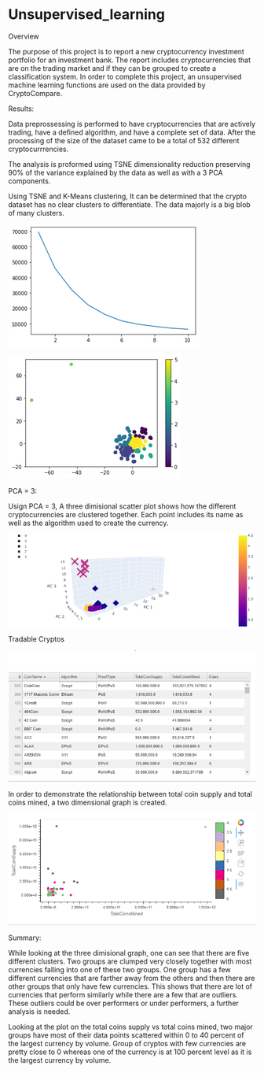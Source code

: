 # Unsupervised_learning

Overview

The purpose of this project is to report a new cryptocurrency investment portfolio for an investment bank. The report includes cryptocurrencies that are on the trading market and if they can be grouped to create a classification system. In order to complete this project, an unsupervised machine learning functions are used on the data provided by CryptoCompare.

Results: 

Data preprossessing is performed to have cryptocurrencies that are actively trading, have a defined algorithm, and have a complete set of data. After the processing of the size of the dataset came to be a total of 532 different cryptocurrrencies. 

The analysis is proformed using TSNE dimensionality reduction preserving 90% of the variance explained by the data as well as with a 3 PCA   components. 

Using TSNE and K-Means clustering, It can be determined that the crypto dataset has no clear clusters to differentiate. The data majorly is a big blob of many clusters. 

![elbow_tsne](elbow_curve_tsne.png)

![TSNE](reduced_dimension_tsne.png)


PCA = 3: 

Usign PCA = 3, A three dimisional scatter plot shows how the different cryptocurrencies are clustered together. Each point includes its name as well as the algorithm used to create the currency.

![PCA](3D_chart_PCA.png)

Tradable Cryptos

![Tradable_Crypto](tradable_crypto.PNG)

In order to demonstrate the relationship between total coin supply and total coins mined, a two dimensional graph is created.   

![Crypto_mined_supply](Crypto_mined_supply.png)


Summary:

While looking at the three dimisional graph, one can see that there are five different clusters. Two groups are clumped very closely together with most currencies falling into one of these two groups. One group has a few different currencies that are farther away from the others and then there are other groups that only have few currencies. This shows that there are lot of currencies that perform similarly while there are a few that are outliers. These outliers could be over performers or under performers, a further analysis is needed. 

Looking at the plot on the total coins supply vs total coins mined, two major groups have most of their data points scattered within 0 to 40 percent of the largest currency by volume. Group of cryptos with few currencies are pretty close to 0 whereas one of the currency is at 100 percent level as it is the largest currency by volume.


